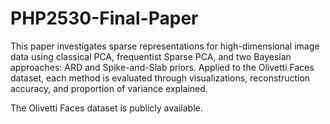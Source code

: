 # PHP2530-Final-Paper
This paper investigates sparse representations for high-dimensional image data using classical PCA, frequentist Sparse PCA, and two Bayesian approaches: ARD and Spike-and-Slab priors. Applied to the Olivetti Faces dataset, each method is evaluated through visualizations, reconstruction accuracy, and proportion of variance explained.

The Olivetti Faces dataset is publicly available.
